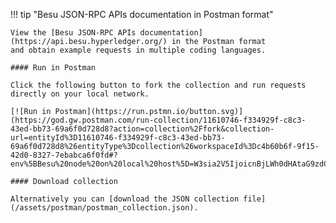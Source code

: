!!! tip "Besu JSON-RPC APIs documentation in Postman format"

    View the [Besu JSON-RPC APIs documentation](https://api.besu.hyperledger.org/) in the Postman format
    and obtain example requests in multiple coding languages.

    #### Run in Postman

    Click the following button to fork the collection and run requests directly on your local network.

    [![Run in Postman](https://run.pstmn.io/button.svg)](https://god.gw.postman.com/run-collection/11610746-f334929f-c8c3-43ed-bb73-69a6f0d728d8?action=collection%2Ffork&collection-url=entityId%3D11610746-f334929f-c8c3-43ed-bb73-69a6f0d728d8%26entityType%3Dcollection%26workspaceId%3Dc4b60b6f-9f15-42d0-8327-7ebabca6f0fd#?env%5BBesu%20node%20on%20local%20host%5D=W3sia2V5IjoicnBjLWh0dHAtaG9zdCIsInZhbHVlIjoibG9jYWxob3N0IiwiZW5hYmxlZCI6ZmFsc2V9LHsia2V5IjoicnBjLWh0dHAtcG9ydCIsInZhbHVlIjoiODU0NSIsImVuYWJsZWQiOmZhbHNlfV0=).

    #### Download collection

    Alternatively you can [download the JSON collection file](/assets/postman/postman_collection.json).
